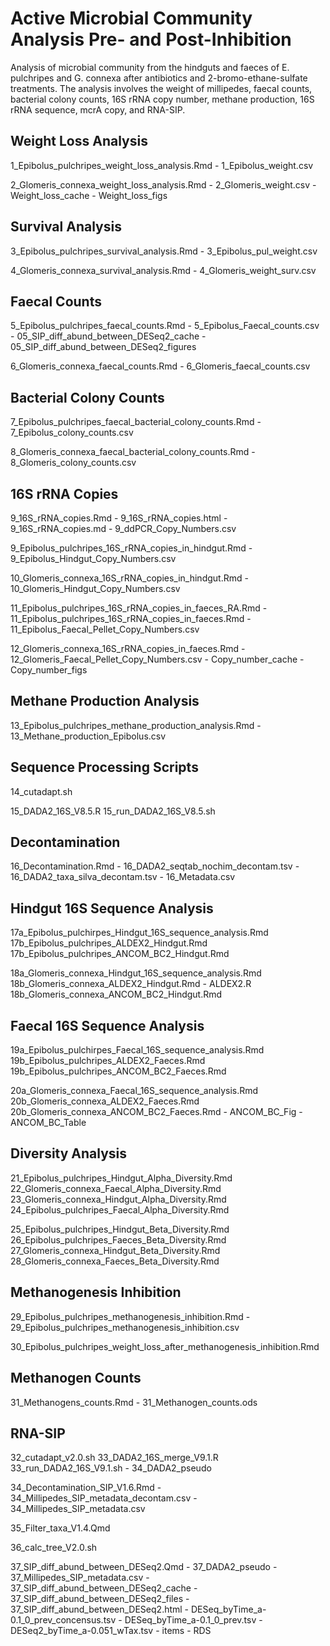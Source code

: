 # Active Microbial Community Analysis Pre- and Post-Inhibition

Analysis of microbial community from the hindguts and faeces of E. pulchripes and G. connexa after antibiotics and 2-bromo-ethane-sulfate treatments. The analysis involves the weight of millipedes, faecal counts, bacterial colony counts, 16S rRNA copy number, methane production, 16S rRNA sequence, mcrA copy, and RNA-SIP.

## Weight Loss Analysis

1_Epibolus_pulchripes_weight_loss_analysis.Rmd
    - 1_Epibolus_weight.csv

2_Glomeris_connexa_weight_loss_analysis.Rmd
    - 2_Glomeris_weight.csv
    - Weight_loss_cache
    - Weight_loss_figs

## Survival Analysis

3_Epibolus_pulchripes_survival_analysis.Rmd
    - 3_Epibolus_pul_weight.csv

4_Glomeris_connexa_survival_analysis.Rmd
    - 4_Glomeris_weight_surv.csv

## Faecal Counts

5_Epibolus_pulchripes_faecal_counts.Rmd
    - 5_Epibolus_Faecal_counts.csv
    - 05_SIP_diff_abund_between_DESeq2_cache
    - 05_SIP_diff_abund_between_DESeq2_figures

6_Glomeris_connexa_faecal_counts.Rmd
    - 6_Glomeris_faecal_counts.csv

## Bacterial Colony Counts

7_Epibolus_pulchripes_faecal_bacterial_colony_counts.Rmd
    - 7_Epibolus_colony_counts.csv

8_Glomeris_connexa_faecal_bacterial_colony_counts.Rmd
    - 8_Glomeris_colony_counts.csv

## 16S rRNA Copies

9_16S_rRNA_copies.Rmd
    - 9_16S_rRNA_copies.html
    - 9_16S_rRNA_copies.md
    - 9_ddPCR_Copy_Numbers.csv

9_Epibolus_pulchripes_16S_rRNA_copies_in_hindgut.Rmd
    - 9_Epibolus_Hindgut_Copy_Numbers.csv

10_Glomeris_connexa_16S_rRNA_copies_in_hindgut.Rmd
    - 10_Glomeris_Hindgut_Copy_Numbers.csv

11_Epibolus_pulchripes_16S_rRNA_copies_in_faeces_RA.Rmd
    - 11_Epibolus_pulchripes_16S_rRNA_copies_in_faeces.Rmd
    - 11_Epibolus_Faecal_Pellet_Copy_Numbers.csv

12_Glomeris_connexa_16S_rRNA_copies_in_faeces.Rmd
    - 12_Glomeris_Faecal_Pellet_Copy_Numbers.csv
    - Copy_number_cache
    - Copy_number_figs

## Methane Production Analysis

13_Epibolus_pulchripes_methane_production_analysis.Rmd
    - 13_Methane_production_Epibolus.csv

## Sequence Processing Scripts

14_cutadapt.sh

15_DADA2_16S_V8.5.R
15_run_DADA2_16S_V8.5.sh

## Decontamination

16_Decontamination.Rmd
    - 16_DADA2_seqtab_nochim_decontam.tsv
    - 16_DADA2_taxa_silva_decontam.tsv
    - 16_Metadata.csv

## Hindgut 16S Sequence Analysis

17a_Epibolus_pulchirpes_Hindgut_16S_sequence_analysis.Rmd
17b_Epibolus_pulchripes_ALDEX2_Hindgut.Rmd
17b_Epibolus_pulchripes_ANCOM_BC2_Hindgut.Rmd

18a_Glomeris_connexa_Hindgut_16S_sequence_analysis.Rmd
18b_Glomeris_connexa_ALDEX2_Hindgut.Rmd
    - ALDEX2.R
18b_Glomeris_connexa_ANCOM_BC2_Hindgut.Rmd

## Faecal 16S Sequence Analysis

19a_Epibolus_pulchirpes_Faecal_16S_sequence_analysis.Rmd
19b_Epibolus_pulchripes_ALDEX2_Faeces.Rmd
19b_Epibolus_pulchripes_ANCOM_BC2_Faeces.Rmd

20a_Glomeris_connexa_Faecal_16S_sequence_analysis.Rmd
20b_Glomeris_connexa_ALDEX2_Faeces.Rmd
20b_Glomeris_connexa_ANCOM_BC2_Faeces.Rmd
    - ANCOM_BC_Fig
    - ANCOM_BC_Table

## Diversity Analysis

21_Epibolus_pulchripes_Hindgut_Alpha_Diversity.Rmd
22_Glomeris_connexa_Faecal_Alpha_Diversity.Rmd
23_Glomeris_connexa_Hindgut_Alpha_Diversity.Rmd
24_Epibolus_pulchripes_Faecal_Alpha_Diversity.Rmd

25_Epibolus_pulchripes_Hindgut_Beta_Diversity.Rmd
26_Epibolus_pulchripes_Faeces_Beta_Diversity.Rmd
27_Glomeris_connexa_Hindgut_Beta_Diversity.Rmd
28_Glomeris_connexa_Faeces_Beta_Diversity.Rmd

## Methanogenesis Inhibition

29_Epibolus_pulchripes_methanogenesis_inhibition.Rmd
    - 29_Epibolus_pulchripes_methanogenesis_inhibition.csv

30_Epibolus_pulchripes_weight_loss_after_methanogenesis_inhibition.Rmd

## Methanogen Counts

31_Methanogens_counts.Rmd
    - 31_Methanogen_counts.ods

## RNA-SIP

32_cutadapt_v2.0.sh
33_DADA2_16S_merge_V9.1.R
33_run_DADA2_16S_V9.1.sh
    - 34_DADA2_pseudo

34_Decontamination_SIP_V1.6.Rmd
    - 34_Millipedes_SIP_metadata_decontam.csv
    - 34_Millipedes_SIP_metadata.csv

35_Filter_taxa_V1.4.Qmd

36_calc_tree_V2.0.sh

37_SIP_diff_abund_between_DESeq2.Qmd
    - 37_DADA2_pseudo
    - 37_Millipedes_SIP_metadata.csv
    - 37_SIP_diff_abund_between_DESeq2_cache
    - 37_SIP_diff_abund_between_DESeq2_files
    - 37_SIP_diff_abund_between_DESeq2.html
    - DESeq_byTime_a-0.1_0_prev_concensus.tsv
    - DESeq_byTime_a-0.1_0_prev.tsv
    - DESeq2_byTime_a-0.051_wTax.tsv
    - items
    - RDS
